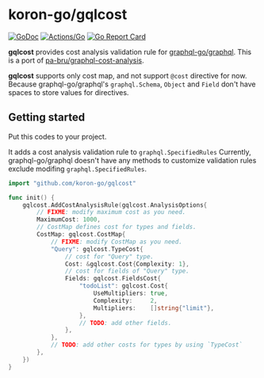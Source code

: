 # koron-go/gqlcost

[![GoDoc](https://godoc.org/github.com/koron-go/gqlcost?status.svg)](https://godoc.org/github.com/koron-go/gqlcost)
[![Actions/Go](https://github.com/koron-go/gqlcost/workflows/Go/badge.svg)](https://github.com/koron-go/gqlcost/actions?query=workflow%3AGo)
[![Go Report Card](https://goreportcard.com/badge/github.com/koron-go/gqlcost)](https://goreportcard.com/report/github.com/koron-go/gqlcost)

<strong>gqlcost</strong> provides cost analysis validation rule for
[graphql-go/graphql][graphql-go]. This is a port of
[pa-bru/graphql-cost-analysis][graphql-cost-analysis].

<strong>gqlcost</strong> supports only cost map, and not support `@cost`
directive for now. Because graphql-go/graphql's `graphql.Schema`, `Object` and
`Field` don't have spaces to store values for directives.

## Getting started

Put this codes to your project.

It adds a cost analysis validation rule to `graphql.SpecifiedRules` Currently,
graphql-go/graphql doesn't have any methods to customize validation rules
exclude modifing `graphql.SpecifiedRules`.

```go
import "github.com/koron-go/gqlcost"

func init() {
    gqlcost.AddCostAnalysisRule(gqlcost.AnalysisOptions{
        // FIXME: modify maximum cost as you need.
        MaximumCost: 1000,
        // CostMap defines cost for types and fields.
        CostMap: gqlcost.CostMap{
            // FIXME: modify CostMap as you need.
            "Query": gqlcost.TypeCost{
                // cost for "Query" type.
                Cost: &gqlcost.Cost{Complexity: 1},
                // cost for fields of "Query" type.
                Fields: gqlcost.FieldsCost{
                    "todoList": gqlcost.Cost{
                        UseMultipliers: true,
                        Complexity:     2,
                        Multipliers:    []string{"limit"},
                    },
                    // TODO: add other fields.
                },
            },
            // TODO: add other costs for types by using `TypeCost`
        },
    })
}
```

[graphql-go]:https://github.com/graphql-go/graphql
[graphql-cost-analysis]:https://github.com/pa-bru/graphql-cost-analysis
